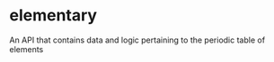 elementary
==========

An API that contains data and logic pertaining to the periodic table of elements

